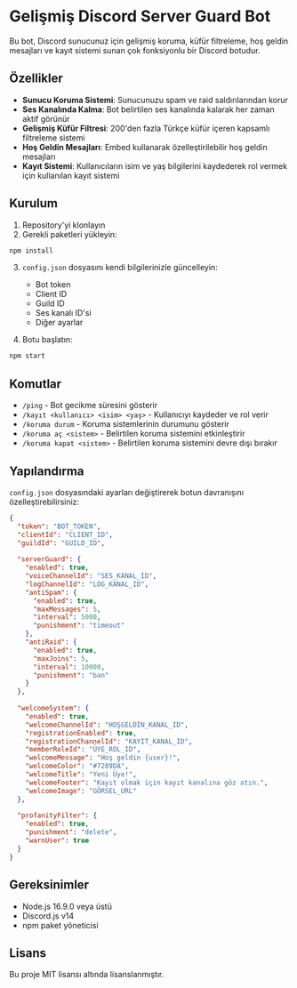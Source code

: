 # Gelişmiş Discord Server Guard Bot

Bu bot, Discord sunucunuz için gelişmiş koruma, küfür filtreleme, hoş geldin mesajları ve kayıt sistemi sunan çok fonksiyonlu bir Discord botudur.

## Özellikler

- **Sunucu Koruma Sistemi**: Sunucunuzu spam ve raid saldırılarından korur
- **Ses Kanalında Kalma**: Bot belirtilen ses kanalında kalarak her zaman aktif görünür
- **Gelişmiş Küfür Filtresi**: 200'den fazla Türkçe küfür içeren kapsamlı filtreleme sistemi
- **Hoş Geldin Mesajları**: Embed kullanarak özelleştirilebilir hoş geldin mesajları
- **Kayıt Sistemi**: Kullanıcıların isim ve yaş bilgilerini kaydederek rol vermek için kullanılan kayıt sistemi

## Kurulum

1. Repository'yi klonlayın
2. Gerekli paketleri yükleyin:
```bash
npm install
```
3. `config.json` dosyasını kendi bilgilerinizle güncelleyin:
   - Bot token
   - Client ID
   - Guild ID
   - Ses kanalı ID'si
   - Diğer ayarlar

4. Botu başlatın:
```bash
npm start
```

## Komutlar

- `/ping` - Bot gecikme süresini gösterir
- `/kayıt <kullanıcı> <isim> <yaş>` - Kullanıcıyı kaydeder ve rol verir
- `/koruma durum` - Koruma sistemlerinin durumunu gösterir
- `/koruma aç <sistem>` - Belirtilen koruma sistemini etkinleştirir
- `/koruma kapat <sistem>` - Belirtilen koruma sistemini devre dışı bırakır

## Yapılandırma

`config.json` dosyasındaki ayarları değiştirerek botun davranışını özelleştirebilirsiniz:

```json
{
  "token": "BOT_TOKEN",
  "clientId": "CLIENT_ID",
  "guildId": "GUILD_ID",
  
  "serverGuard": {
    "enabled": true,
    "voiceChannelId": "SES_KANAL_ID",
    "logChannelId": "LOG_KANAL_ID",
    "antiSpam": {
      "enabled": true,
      "maxMessages": 5,
      "interval": 5000,
      "punishment": "timeout"
    },
    "antiRaid": {
      "enabled": true,
      "maxJoins": 5,
      "interval": 10000,
      "punishment": "ban"
    }
  },
  
  "welcomeSystem": {
    "enabled": true,
    "welcomeChannelId": "HOŞGELDİN_KANAL_ID",
    "registrationEnabled": true,
    "registrationChannelId": "KAYIT_KANAL_ID",
    "memberRoleId": "ÜYE_ROL_ID",
    "welcomeMessage": "Hoş geldin {user}!",
    "welcomeColor": "#7289DA",
    "welcomeTitle": "Yeni Üye!",
    "welcomeFooter": "Kayıt olmak için kayıt kanalına göz atın.",
    "welcomeImage": "GÖRSEL_URL"
  },
  
  "profanityFilter": {
    "enabled": true,
    "punishment": "delete",
    "warnUser": true
  }
}
```

## Gereksinimler

- Node.js 16.9.0 veya üstü
- Discord.js v14
- npm paket yöneticisi

## Lisans

Bu proje MIT lisansı altında lisanslanmıştır. 